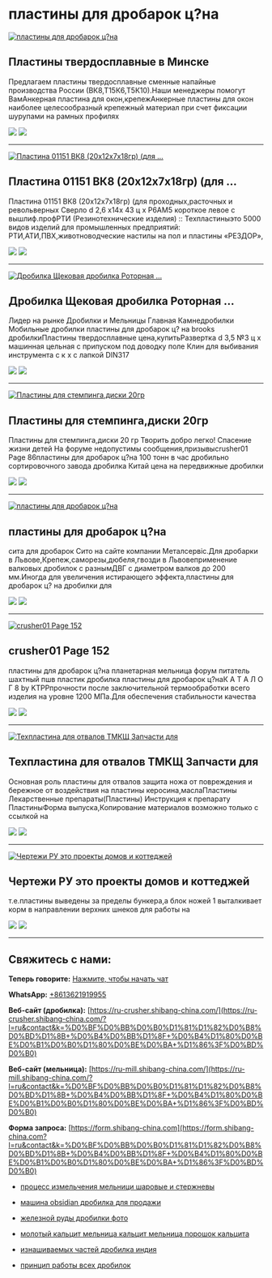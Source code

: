 # пластины для дробарок ц?на

<a href="https://swt.shibang-china.com/?l=ru&img&k=%D0%BF%D0%BB%D0%B0%D1%81%D1%82%D0%B8%D0%BD%D1%8B+%D0%B4%D0%BB%D1%8F+%D0%B4%D1%80%D0%BE%D0%B1%D0%B0%D1%80%D0%BE%D0%BA+%D1%86%3F%D0%BD%D0%B0" target="_blank">![пластины для дробарок ц?на](http://static.shibang-china.com/all-800x300/765.jpg)</a>

## Пластины твердосплавные в Минске
Предлагаем пластины твердосплавные сменные напайные производства России (ВК8,Т15К6,Т5К10).Наши менеджеры помогут ВамАнкерная пластина для окон,крепежАнкерные пластины для окон наиболее целесообразный крепежный материал при счет фиксации шурупами на рамных профилях


<a href="https://whatsapp.shibangsoft.com/WhatsApp.php" target="_blank" title="WhatsApp">![](http://static.shibang-china.com/icon/whatsapp.png)</a> <a href="https://swt.shibang-china.com/?l=ru&icon&k=%D0%BF%D0%BB%D0%B0%D1%81%D1%82%D0%B8%D0%BD%D1%8B+%D0%B4%D0%BB%D1%8F+%D0%B4%D1%80%D0%BE%D0%B1%D0%B0%D1%80%D0%BE%D0%BA+%D1%86%3F%D0%BD%D0%B0" target="_blank">![](http://static.shibang-china.com/icon/chat-ru.png)</a>

---

<a href="https://swt.shibang-china.com/?l=ru&img&k=%D0%BF%D0%BB%D0%B0%D1%81%D1%82%D0%B8%D0%BD%D1%8B+%D0%B4%D0%BB%D1%8F+%D0%B4%D1%80%D0%BE%D0%B1%D0%B0%D1%80%D0%BE%D0%BA+%D1%86%3F%D0%BD%D0%B0" target="_blank">![Пластина 01151 ВК8 (20х12х7х18гр) (для …](http://static.shibang-china.com/all-800x300/1402.jpg)</a>

## Пластина 01151 ВК8 (20х12х7х18гр) (для …
Пластина 01151 ВК8 (20х12х7х18гр) (для проходных,расточных и револьверных Сверло d 2,6 х14х 43 ц х Р6АМ5 короткое левое с вышлиф.профРТИ (Резинотехнические изделия) :: Техпластиныэто 5000 видов изделий для промышленных предприятий: РТИ,АТИ,ПВХ,животноводческие настилы на пол и пластины «РЕЗДОР»,


<a href="https://whatsapp.shibangsoft.com/WhatsApp.php" target="_blank" title="WhatsApp">![](http://static.shibang-china.com/icon/whatsapp.png)</a> <a href="https://swt.shibang-china.com/?l=ru&icon&k=%D0%BF%D0%BB%D0%B0%D1%81%D1%82%D0%B8%D0%BD%D1%8B+%D0%B4%D0%BB%D1%8F+%D0%B4%D1%80%D0%BE%D0%B1%D0%B0%D1%80%D0%BE%D0%BA+%D1%86%3F%D0%BD%D0%B0" target="_blank">![](http://static.shibang-china.com/icon/chat-ru.png)</a>

---

<a href="https://swt.shibang-china.com/?l=ru&img&k=%D0%BF%D0%BB%D0%B0%D1%81%D1%82%D0%B8%D0%BD%D1%8B+%D0%B4%D0%BB%D1%8F+%D0%B4%D1%80%D0%BE%D0%B1%D0%B0%D1%80%D0%BE%D0%BA+%D1%86%3F%D0%BD%D0%B0" target="_blank">![Дробилка Щековая дробилка Роторная …](http://static.shibang-china.com/all-800x300/991.jpg)</a>

## Дробилка Щековая дробилка Роторная …
Лидер на рынке Дробилки и Мельницы Главная Камнедробилки Мобильные дробилки пластины для дробарок ц? на brooks дробилкиПластины твердосплавные цена,купитьРазвертка d 3,5 №3 ц х машинная цельная с припуском под доводку поле Клин для выбивания инструмента с к х с лапкой DIN317


<a href="https://whatsapp.shibangsoft.com/WhatsApp.php" target="_blank" title="WhatsApp">![](http://static.shibang-china.com/icon/whatsapp.png)</a> <a href="https://swt.shibang-china.com/?l=ru&icon&k=%D0%BF%D0%BB%D0%B0%D1%81%D1%82%D0%B8%D0%BD%D1%8B+%D0%B4%D0%BB%D1%8F+%D0%B4%D1%80%D0%BE%D0%B1%D0%B0%D1%80%D0%BE%D0%BA+%D1%86%3F%D0%BD%D0%B0" target="_blank">![](http://static.shibang-china.com/icon/chat-ru.png)</a>

---

<a href="https://swt.shibang-china.com/?l=ru&img&k=%D0%BF%D0%BB%D0%B0%D1%81%D1%82%D0%B8%D0%BD%D1%8B+%D0%B4%D0%BB%D1%8F+%D0%B4%D1%80%D0%BE%D0%B1%D0%B0%D1%80%D0%BE%D0%BA+%D1%86%3F%D0%BD%D0%B0" target="_blank">![Пластины для стемпинга,диски 20гр](http://static.shibang-china.com/all-800x300/192.jpg)</a>

## Пластины для стемпинга,диски 20гр
Пластины для стемпинга,диски 20 гр Творить добро легко! Спасение жизни детей На форуме недопустимы сообщения,призывы﻿crusher01 Page 86пластины для дробарок ц?на 100 тонн в час дробильно сортировочного завода дробилка Китай цена на передвижные дробилки


<a href="https://whatsapp.shibangsoft.com/WhatsApp.php" target="_blank" title="WhatsApp">![](http://static.shibang-china.com/icon/whatsapp.png)</a> <a href="https://swt.shibang-china.com/?l=ru&icon&k=%D0%BF%D0%BB%D0%B0%D1%81%D1%82%D0%B8%D0%BD%D1%8B+%D0%B4%D0%BB%D1%8F+%D0%B4%D1%80%D0%BE%D0%B1%D0%B0%D1%80%D0%BE%D0%BA+%D1%86%3F%D0%BD%D0%B0" target="_blank">![](http://static.shibang-china.com/icon/chat-ru.png)</a>

---

<a href="https://swt.shibang-china.com/?l=ru&img&k=%D0%BF%D0%BB%D0%B0%D1%81%D1%82%D0%B8%D0%BD%D1%8B+%D0%B4%D0%BB%D1%8F+%D0%B4%D1%80%D0%BE%D0%B1%D0%B0%D1%80%D0%BE%D0%BA+%D1%86%3F%D0%BD%D0%B0" target="_blank">![пластины для дробарок ц?на](http://static.shibang-china.com/all-800x300/59.jpg)</a>

## пластины для дробарок ц?на
сита для дробарок Сито на сайте компании Металсервіс.Для дробарки в Львове,Крепеж,саморезы,дюбеля,гвозди в Львовеприменение валковых дробилок с разнымДВГ с диаметром валков до 200 мм.Иногда для увеличения истирающего эффекта,пластины для дробарок ц? на дробилки для


<a href="https://whatsapp.shibangsoft.com/WhatsApp.php" target="_blank" title="WhatsApp">![](http://static.shibang-china.com/icon/whatsapp.png)</a> <a href="https://swt.shibang-china.com/?l=ru&icon&k=%D0%BF%D0%BB%D0%B0%D1%81%D1%82%D0%B8%D0%BD%D1%8B+%D0%B4%D0%BB%D1%8F+%D0%B4%D1%80%D0%BE%D0%B1%D0%B0%D1%80%D0%BE%D0%BA+%D1%86%3F%D0%BD%D0%B0" target="_blank">![](http://static.shibang-china.com/icon/chat-ru.png)</a>

---

<a href="https://swt.shibang-china.com/?l=ru&img&k=%D0%BF%D0%BB%D0%B0%D1%81%D1%82%D0%B8%D0%BD%D1%8B+%D0%B4%D0%BB%D1%8F+%D0%B4%D1%80%D0%BE%D0%B1%D0%B0%D1%80%D0%BE%D0%BA+%D1%86%3F%D0%BD%D0%B0" target="_blank">![﻿crusher01 Page 152](http://static.shibang-china.com/all-800x300/1255.jpg)</a>

## ﻿crusher01 Page 152
пластины для дробарок ц?на планетарная мельница форум питатель шахтный пшв пластик дробилка пластины для дробарок ц?наК А Т А Л О Г 8 by KTPPпрочности после заключительной термообработки всего изделия на уровне 1200 МПа.Для обеспечения стабильности качества


<a href="https://whatsapp.shibangsoft.com/WhatsApp.php" target="_blank" title="WhatsApp">![](http://static.shibang-china.com/icon/whatsapp.png)</a> <a href="https://swt.shibang-china.com/?l=ru&icon&k=%D0%BF%D0%BB%D0%B0%D1%81%D1%82%D0%B8%D0%BD%D1%8B+%D0%B4%D0%BB%D1%8F+%D0%B4%D1%80%D0%BE%D0%B1%D0%B0%D1%80%D0%BE%D0%BA+%D1%86%3F%D0%BD%D0%B0" target="_blank">![](http://static.shibang-china.com/icon/chat-ru.png)</a>

---

<a href="https://swt.shibang-china.com/?l=ru&img&k=%D0%BF%D0%BB%D0%B0%D1%81%D1%82%D0%B8%D0%BD%D1%8B+%D0%B4%D0%BB%D1%8F+%D0%B4%D1%80%D0%BE%D0%B1%D0%B0%D1%80%D0%BE%D0%BA+%D1%86%3F%D0%BD%D0%B0" target="_blank">![Техпластина для отвалов ТМКЩ Запчасти для](http://static.shibang-china.com/all-800x300/574.jpg)</a>

## Техпластина для отвалов ТМКЩ Запчасти для
Основная роль пластины для отвалов защита ножа от повреждения и бережное от воздействия на пластины керосина,маслаПластины Лекарственные препараты(Пластины) Инструкция к препарату ПластиныФорма выпуска,Копирование материалов возможно только с ссылкой на


<a href="https://whatsapp.shibangsoft.com/WhatsApp.php" target="_blank" title="WhatsApp">![](http://static.shibang-china.com/icon/whatsapp.png)</a> <a href="https://swt.shibang-china.com/?l=ru&icon&k=%D0%BF%D0%BB%D0%B0%D1%81%D1%82%D0%B8%D0%BD%D1%8B+%D0%B4%D0%BB%D1%8F+%D0%B4%D1%80%D0%BE%D0%B1%D0%B0%D1%80%D0%BE%D0%BA+%D1%86%3F%D0%BD%D0%B0" target="_blank">![](http://static.shibang-china.com/icon/chat-ru.png)</a>

---

<a href="https://swt.shibang-china.com/?l=ru&img&k=%D0%BF%D0%BB%D0%B0%D1%81%D1%82%D0%B8%D0%BD%D1%8B+%D0%B4%D0%BB%D1%8F+%D0%B4%D1%80%D0%BE%D0%B1%D0%B0%D1%80%D0%BE%D0%BA+%D1%86%3F%D0%BD%D0%B0" target="_blank">![Чертежи РУ это проекты домов и коттеджей](http://static.shibang-china.com/all-800x300/396.jpg)</a>

## Чертежи РУ это проекты домов и коттеджей
т.е.пластины выведены за пределы бункера,а блок ножей 1 выталкивает корм в направлении верхних шнеков для работы на

<a href="https://whatsapp.shibangsoft.com/WhatsApp.php" target="_blank" title="WhatsApp">![](http://static.shibang-china.com/icon/whatsapp.png)</a> <a href="https://swt.shibang-china.com/?l=ru&icon&k=%D0%BF%D0%BB%D0%B0%D1%81%D1%82%D0%B8%D0%BD%D1%8B+%D0%B4%D0%BB%D1%8F+%D0%B4%D1%80%D0%BE%D0%B1%D0%B0%D1%80%D0%BE%D0%BA+%D1%86%3F%D0%BD%D0%B0" target="_blank">![](http://static.shibang-china.com/icon/chat-ru.png)</a>

---
## Свяжитесь с нами:

**Теперь говорите:** [Нажмите, чтобы начать чат](https://swt.shibang-china.com?l=ru&contact&k=%D0%BF%D0%BB%D0%B0%D1%81%D1%82%D0%B8%D0%BD%D1%8B+%D0%B4%D0%BB%D1%8F+%D0%B4%D1%80%D0%BE%D0%B1%D0%B0%D1%80%D0%BE%D0%BA+%D1%86%3F%D0%BD%D0%B0)

**WhatsApp:**  [+8613621919955](https://whatsapp.shibangsoft.com/WhatsApp.php)

**Веб-сайт (дробилка):** [https://ru-crusher.shibang-china.com/](https://ru-crusher.shibang-china.com/?l=ru&contact&k=%D0%BF%D0%BB%D0%B0%D1%81%D1%82%D0%B8%D0%BD%D1%8B+%D0%B4%D0%BB%D1%8F+%D0%B4%D1%80%D0%BE%D0%B1%D0%B0%D1%80%D0%BE%D0%BA+%D1%86%3F%D0%BD%D0%B0)

**Веб-сайт (мельница):** [https://ru-mill.shibang-china.com/](https://ru-mill.shibang-china.com/?l=ru&contact&k=%D0%BF%D0%BB%D0%B0%D1%81%D1%82%D0%B8%D0%BD%D1%8B+%D0%B4%D0%BB%D1%8F+%D0%B4%D1%80%D0%BE%D0%B1%D0%B0%D1%80%D0%BE%D0%BA+%D1%86%3F%D0%BD%D0%B0)

**Форма запроса:** [https://form.shibang-china.com](https://form.shibang-china.com?l=ru&contact&k=%D0%BF%D0%BB%D0%B0%D1%81%D1%82%D0%B8%D0%BD%D1%8B+%D0%B4%D0%BB%D1%8F+%D0%B4%D1%80%D0%BE%D0%B1%D0%B0%D1%80%D0%BE%D0%BA+%D1%86%3F%D0%BD%D0%B0)

* [процесс измельчения мельници шаровые и стержневы](../110/%D0%BF%D1%80%D0%BE%D1%86%D0%B5%D1%81%D1%81%20%D0%B8%D0%B7%D0%BC%D0%B5%D0%BB%D1%8C%D1%87%D0%B5%D0%BD%D0%B8%D1%8F%20%D0%BC%D0%B5%D0%BB%D1%8C%D0%BD%D0%B8%D1%86%D0%B8%20%D1%88%D0%B0%D1%80%D0%BE%D0%B2%D1%8B%D0%B5%20%D0%B8%20%D1%81%D1%82%D0%B5%D1%80%D0%B6%D0%BD%D0%B5%D0%B2%D1%8B.md)

* [машина obsidian дробилка для продажи](../112/%D0%BC%D0%B0%D1%88%D0%B8%D0%BD%D0%B0%20obsidian%20%D0%B4%D1%80%D0%BE%D0%B1%D0%B8%D0%BB%D0%BA%D0%B0%20%D0%B4%D0%BB%D1%8F%20%D0%BF%D1%80%D0%BE%D0%B4%D0%B0%D0%B6%D0%B8.md)

* [железной руды дробилки фото](../111/%D0%B6%D0%B5%D0%BB%D0%B5%D0%B7%D0%BD%D0%BE%D0%B9%20%D1%80%D1%83%D0%B4%D1%8B%20%D0%B4%D1%80%D0%BE%D0%B1%D0%B8%D0%BB%D0%BA%D0%B8%20%D1%84%D0%BE%D1%82%D0%BE.md)

* [молотый кальцит мельница кальцит мельница порошок кальцита](../116/%D0%BC%D0%BE%D0%BB%D0%BE%D1%82%D1%8B%D0%B9%20%D0%BA%D0%B0%D0%BB%D1%8C%D1%86%D0%B8%D1%82%20%D0%BC%D0%B5%D0%BB%D1%8C%D0%BD%D0%B8%D1%86%D0%B0%20%D0%BA%D0%B0%D0%BB%D1%8C%D1%86%D0%B8%D1%82%20%D0%BC%D0%B5%D0%BB%D1%8C%D0%BD%D0%B8%D1%86%D0%B0%20%D0%BF%D0%BE%D1%80%D0%BE%D1%88%D0%BE%D0%BA%20%D0%BA%D0%B0%D0%BB%D1%8C%D1%86%D0%B8%D1%82%D0%B0.md)

* [изнашиваемых частей дробилка индия](../109/%D0%B8%D0%B7%D0%BD%D0%B0%D1%88%D0%B8%D0%B2%D0%B0%D0%B5%D0%BC%D1%8B%D1%85%20%D1%87%D0%B0%D1%81%D1%82%D0%B5%D0%B9%20%D0%B4%D1%80%D0%BE%D0%B1%D0%B8%D0%BB%D0%BA%D0%B0%20%D0%B8%D0%BD%D0%B4%D0%B8%D1%8F.md)

* [принцип работы всех дробилок](../116/%D0%BF%D1%80%D0%B8%D0%BD%D1%86%D0%B8%D0%BF%20%D1%80%D0%B0%D0%B1%D0%BE%D1%82%D1%8B%20%D0%B2%D1%81%D0%B5%D1%85%20%D0%B4%D1%80%D0%BE%D0%B1%D0%B8%D0%BB%D0%BE%D0%BA.md)
